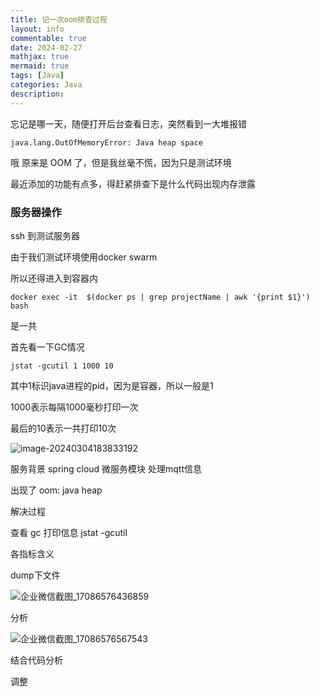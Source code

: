 ```yaml
---
title: 记一次oom排查过程
layout: info
commentable: true
date: 2024-02-27
mathjax: true
mermaid: true
tags: [Java]
categories: Java
description: 
---
```


 

忘记是哪一天，随便打开后台查看日志，突然看到一大堆报错

```
java.lang.OutOfMemoryError: Java heap space
```

哦 原来是 OOM 了，但是我丝毫不慌，因为只是测试环境

最近添加的功能有点多，得赶紧排查下是什么代码出现内存泄露



### 服务器操作

ssh 到测试服务器

由于我们测试环境使用docker swarm

所以还得进入到容器内

```
docker exec -it  $(docker ps | grep projectName | awk '{print $1}') bash
```



是一共

首先看一下GC情况

```
jstat -gcutil 1 1000 10
```

其中1标识java进程的pid，因为是容器，所以一般是1

1000表示每隔1000毫秒打印一次

最后的10表示一共打印10次



![image-20240304183833192](D:\u\blog\source\_posts\2024-02-27-oom.assets\image-20240304183833192.png)





服务背景
 spring cloud 微服务模块
 处理mqtt信息 

 出现了 oom:  java heap 

解决过程

查看 gc 打印信息 
jstat -gcutil

各指标含义





dump下文件

![企业微信截图_17086576436859](D:\u\blog\source\_posts\2024-02-27-oom.assets\企业微信截图_17086576436859.png)

分析

![企业微信截图_17086576567543](D:\u\blog\source\_posts\2024-02-27-oom.assets\企业微信截图_17086576567543.png)

结合代码分析

调整